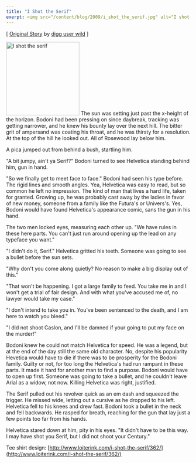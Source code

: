 ```yaml
---
title: "I Shot the Serif"
exerpt: <img src="/content/blog/2009/i_shot_the_serif.jpg" alt="I shot the serif" title="I shot the serif" width="60px" class="left"/> The sun was setting just past the x-height of the horizon. Bodoni had been pressing on since daybreak, tracking was getting narrower, and he knew his bounty lay over the next hill
---
```


[ [Original Story](http://bit.ly/2QayWk) by [digg user wild](http://digg.com/users/wild) ]

<img src="/content/blog/2009/i_shot_the_serif.jpg" alt="I shot the serif" title="I shot the serif" width="200px" class="left"/>
The sun was setting just past the x-height of the horizon. Bodoni had been pressing on since daybreak, tracking was getting narrower, and he knew his bounty lay over the next hill. The bitter grit of ampersand was coating his throat, and he was thirsty for a resolution. At the top of the hill he looked out. All of Rosewood lay below him. 

A pica jumped out from behind a bush, startling him.

"A bit jumpy, ain't ya Serif?" Bodoni turned to see Helvetica standing behind him, gun in hand. 

"So we finally get to meet face to face." Bodoni had seen his type before. The rigid lines and smooth angles. Yea, Helvetica was easy to read, but so common he left no impression. The kind of man that lives a hard life, taken for granted. Growing up, he was probably cast away by the ladies in favor of new money, someone from a family like the Futura's or Univers's. Yes, Bodoni would have found Helvetica's appearance comic, sans the gun in his hand.

The two men locked eyes, measuring each other up. "We have rules in these here parts. You can't just run around opening up the lead on any typeface you want."

"I didn't do it, Serif." Helvetica gritted his teeth. Someone was going to see a bullet before the sun sets.

"Why don't you come along quietly? No reason to make a big display out of this."

"That won't be happening. I got a large family to feed. You take me in and I won't get a trial of fair design. And with what you've accused me of, no lawyer would take my case."

"I don't intend to take you in. You've been sentenced to the death, and I am here to watch you bleed."

"I did not shoot Caslon, and I'll be damned if your going to put my face on the murder!" 

Bodoni knew he could not match Helvetica for speed. He was a legend, but at the end of the day still the same old character. No, despite his popularity Hevetica would have to die if there was to be prosperity for the Bodoni family. Guilty or not, for too long the Helvetica's had run rampant in these parts. It made it hard for another man to find a purpose. Bodoni would have to open up first. Someone was going to take a bullet, and he couldn't leave Arial as a widow, not now. Killing Helvetica was right, justified.

The Serif pulled out his revolver quick as an em dash and squeezed the trigger. He missed wide, letting out a cursive as he dropped to his left. Helvetica fell to his knees and drew fast. Bodoni took a bullet in the neck and fell backwards. He rasped for breath, reaching for the gun that lay just a few points too far from his hands. 

Helvetica stared down at him, pity in his eyes. "It didn't have to be this way. I may have shot you Serif, but I did not shoot your Century."

Tee shirt design: [http://www.loiterink.com/i-shot-the-serif/362/](http://www.loiterink.com/i-shot-the-serif/362/)